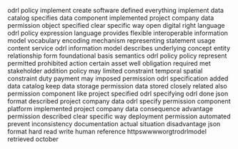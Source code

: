 odrl policy implement create software defined everything implement data catalog specifies data component implemented project company data permission object specified clear specific way open digital right language odrl policy expression language provides flexible interoperable information model vocabulary encoding mechanism representing statement usage content service odrl information model describes underlying concept entity relationship form foundational basis semantics odrl policy policy represent permitted prohibited action certain asset well obligation required met stakeholder addition policy may limited constraint temporal spatial constraint duty payment may imposed permission odrl specification added data catalog keep data storage permission data stored closely related also permission component like project specified odrl specifying odrl done json format described project company data odrl specify permission component platform implemented project company data consequence advantage permission described clear specific way deployment permission automated prevent inconsistency documentation actual situation disadvantage json format hard read write human reference httpswwwworgtrodrlmodel retrieved october